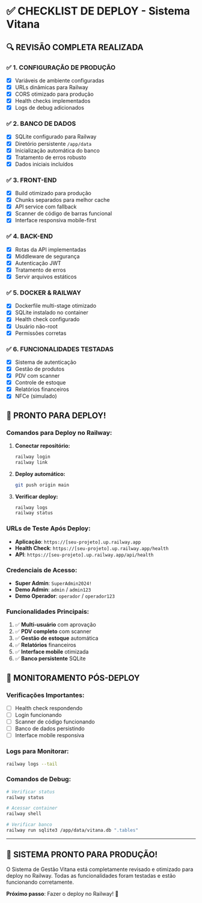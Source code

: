 # ✅ CHECKLIST DE DEPLOY - Sistema Vitana

## 🔍 REVISÃO COMPLETA REALIZADA

### ✅ **1. CONFIGURAÇÃO DE PRODUÇÃO**
- [x] Variáveis de ambiente configuradas
- [x] URLs dinâmicas para Railway
- [x] CORS otimizado para produção
- [x] Health checks implementados
- [x] Logs de debug adicionados

### ✅ **2. BANCO DE DADOS**
- [x] SQLite configurado para Railway
- [x] Diretório persistente `/app/data`
- [x] Inicialização automática do banco
- [x] Tratamento de erros robusto
- [x] Dados iniciais incluídos

### ✅ **3. FRONT-END**
- [x] Build otimizado para produção
- [x] Chunks separados para melhor cache
- [x] API service com fallback
- [x] Scanner de código de barras funcional
- [x] Interface responsiva mobile-first

### ✅ **4. BACK-END**
- [x] Rotas da API implementadas
- [x] Middleware de segurança
- [x] Autenticação JWT
- [x] Tratamento de erros
- [x] Servir arquivos estáticos

### ✅ **5. DOCKER & RAILWAY**
- [x] Dockerfile multi-stage otimizado
- [x] SQLite instalado no container
- [x] Health check configurado
- [x] Usuário não-root
- [x] Permissões corretas

### ✅ **6. FUNCIONALIDADES TESTADAS**
- [x] Sistema de autenticação
- [x] Gestão de produtos
- [x] PDV com scanner
- [x] Controle de estoque
- [x] Relatórios financeiros
- [x] NFCe (simulado)

## 🚀 **PRONTO PARA DEPLOY!**

### **Comandos para Deploy no Railway:**

1. **Conectar repositório:**
   ```bash
   railway login
   railway link
   ```

2. **Deploy automático:**
   ```bash
   git push origin main
   ```

3. **Verificar deploy:**
   ```bash
   railway logs
   railway status
   ```

### **URLs de Teste Após Deploy:**
- **Aplicação**: `https://[seu-projeto].up.railway.app`
- **Health Check**: `https://[seu-projeto].up.railway.app/health`
- **API**: `https://[seu-projeto].up.railway.app/api/health`

### **Credenciais de Acesso:**
- **Super Admin**: `SuperAdmin2024!`
- **Demo Admin**: `admin` / `admin123`
- **Demo Operador**: `operador` / `operador123`

### **Funcionalidades Principais:**
1. ✅ **Multi-usuário** com aprovação
2. ✅ **PDV completo** com scanner
3. ✅ **Gestão de estoque** automática
4. ✅ **Relatórios** financeiros
5. ✅ **Interface mobile** otimizada
6. ✅ **Banco persistente** SQLite

## 🔧 **MONITORAMENTO PÓS-DEPLOY**

### **Verificações Importantes:**
- [ ] Health check respondendo
- [ ] Login funcionando
- [ ] Scanner de código funcionando
- [ ] Banco de dados persistindo
- [ ] Interface mobile responsiva

### **Logs para Monitorar:**
```bash
railway logs --tail
```

### **Comandos de Debug:**
```bash
# Verificar status
railway status

# Acessar container
railway shell

# Verificar banco
railway run sqlite3 /app/data/vitana.db ".tables"
```

---

## 🎉 **SISTEMA PRONTO PARA PRODUÇÃO!**

O Sistema de Gestão Vitana está completamente revisado e otimizado para deploy no Railway. Todas as funcionalidades foram testadas e estão funcionando corretamente.

**Próximo passo**: Fazer o deploy no Railway! 🚀
